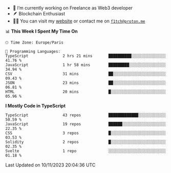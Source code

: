- 🔭 I’m currently working on Freelance as Web3 developer
- 🪶 Blockchain Enthusiast
- 👨‍💻 You can visit my [website](https://f1tch.xyz) or contact me on [`f1tch@proton.me`](mailto:f1tch@proton.me)

<!--START_SECTION:waka-->
📊 **This Week I Spent My Time On** 

```text
🕑︎ Time Zone: Europe/Paris

💬 Programming Languages: 
TypeScript               2 hrs 21 mins       ██████████░░░░░░░░░░░░░░░   41.76 % 
JavaScript               1 hr 58 mins        █████████░░░░░░░░░░░░░░░░   34.94 % 
CSV                      31 mins             ██░░░░░░░░░░░░░░░░░░░░░░░   09.43 % 
JSON                     23 mins             ██░░░░░░░░░░░░░░░░░░░░░░░   06.81 % 
HTML                     20 mins             █░░░░░░░░░░░░░░░░░░░░░░░░   05.96 % 
```

**I Mostly Code in TypeScript** 

```text
TypeScript               43 repos            █████████████░░░░░░░░░░░░   50.59 % 
JavaScript               19 repos            ██████░░░░░░░░░░░░░░░░░░░   22.35 % 
CSS                      3 repos             █░░░░░░░░░░░░░░░░░░░░░░░░   03.53 % 
Solidity                 2 repos             █░░░░░░░░░░░░░░░░░░░░░░░░   02.35 % 
Svelte                   1 repo              ░░░░░░░░░░░░░░░░░░░░░░░░░   01.18 % 
```




 Last Updated on 10/11/2023 20:04:36 UTC
<!--END_SECTION:waka-->

